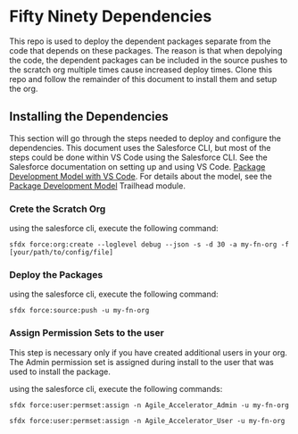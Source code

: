 # Fifty Ninety Dependencies
This repo is used to deploy the dependent packages separate from the code that depends on these packages.  The reason is that when depolying the code, the dependent packages can be included in the source pushes to the scratch org multiple times cause increased deploy times.  Clone this repo and follow the remainder of this document to install them and setup the org.

## Installing the Dependencies
This section will go through the steps needed to deploy and configure the dependencies.  This document uses the Salesforce CLI, but most of the steps could be done within VS Code using the Salesforce CLI.  See the Salesforce documentation on setting up and using VS Code. [Package Development Model with VS Code](https://forcedotcom.github.io/salesforcedx-vscode/articles/user-guide/package-development-model). For details about the model, see the [Package Development Model](https://trailhead.salesforce.com/en/content/learn/modules/sfdx_dev_model) Trailhead module.

### Crete the Scratch Org
using the salesforce cli, execute the following command:
```console
sfdx force:org:create --loglevel debug --json -s -d 30 -a my-fn-org -f [your/path/to/config/file]
```

### Deploy the Packages
using the salesforce cli, execute the following command:
```console
sfdx force:source:push -u my-fn-org
```

### Assign Permission Sets to the user
This step is necessary only if you have created additional users in your org.  The Admin permission set is assigned during install to the user that was used to install the package.

using the salesforce cli, execute the following commands:
```console
sfdx force:user:permset:assign -n Agile_Accelerator_Admin -u my-fn-org

sfdx force:user:permset:assign -n Agile_Accelerator_User -u my-fn-org
```